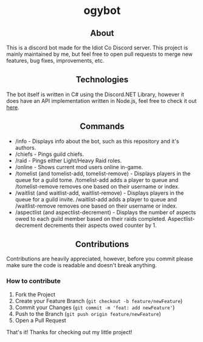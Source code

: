 <h1 align="center"> ogybot </h1>

<h2 align="center"> About </h2>

This is a discord bot made for the Idiot Co Discord server. This project is mainly maintained by me, but feel free to
open pull requests to merge new features, bug fixes, improvements, etc.


<h2 align="center"> Technologies </h2>

The bot itself is written in C# using the Discord.NET Library, however it does have an API implementation written in
Node.js, feel free to check it out <a href="https://github.com/ezlixp/ico_server" target="_blank">here</a>.


<h2 align="center"> Commands </h2>

- /info - Displays info about the bot, such as this repository and it's authors.
- /chiefs - Pings guild chiefs.
- /raid - Pings either Light/Heavy Raid roles.
- /online - Shows current mod users online in-game.
- /tomelist (and tomelist-add, tomelist-remove) - Displays players in the queue for a guild tome. /tomelist-add adds a
  player to queue and /tomelist-remove removes one based on their username or index.
- /waitlist (and waitlist-add, waitlist-remove) - Displays players in the queue for a guild invite. /waitlist-add adds a
  player to queue and /waitlist-remove removes one based on their username or index.
- /aspectlist (and aspectlist-decrement) - Displays the number of aspects owed to each guild member based on their raids
  completed. Aspectlist-decrement decrements their aspects owed counter by 1.


<h2 align="center"> Contributions </h2>

Contributions are heavily appreciated, however, before you commit please make sure the code is readable and doesn't
break anything.

<h3> How to contribute </h3>

1. Fork the Project
2. Create your Feature Branch (`git checkout -b feature/newFeature`)
3. Commit your Changes (`git commit -m 'feat: add newFeature'`)
4. Push to the Branch (`git push origin feature/newFeature`)
5. Open a Pull Request


That's it! Thanks for checking out my little project!